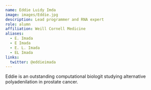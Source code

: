 ```yaml
---
name: Eddie Luidy Imda
image: images/Eddie.jpg
description: Lead programmer and RNA expert
role: alumn
affiliation: Weill Cornell Medicine
aliases:
  - E. Imada
  - E Imada
  - E. L. Imada
  - EL Imada
links:
  twitter: @eddieimada
---
```


Eddie is an outstanding computational biologit studying alternative polyadenilation in prostate cancer.